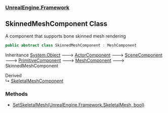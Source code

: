 ### [UnrealEngine.Framework](./UnrealEngine-Framework.md 'UnrealEngine.Framework')
## SkinnedMeshComponent Class
A component that supports bone skinned mesh rendering  
```csharp
public abstract class SkinnedMeshComponent : MeshComponent
```
Inheritance [System.Object](https://docs.microsoft.com/en-us/dotnet/api/System.Object 'System.Object') &#129106; [ActorComponent](./UnrealEngine-Framework-ActorComponent.md 'UnrealEngine.Framework.ActorComponent') &#129106; [SceneComponent](./UnrealEngine-Framework-SceneComponent.md 'UnrealEngine.Framework.SceneComponent') &#129106; [PrimitiveComponent](./UnrealEngine-Framework-PrimitiveComponent.md 'UnrealEngine.Framework.PrimitiveComponent') &#129106; [MeshComponent](./UnrealEngine-Framework-MeshComponent.md 'UnrealEngine.Framework.MeshComponent') &#129106; SkinnedMeshComponent  

Derived  
&#8627; [SkeletalMeshComponent](./UnrealEngine-Framework-SkeletalMeshComponent.md 'UnrealEngine.Framework.SkeletalMeshComponent')  
### Methods
- [SetSkeletalMesh(UnrealEngine.Framework.SkeletalMesh, bool)](./UnrealEngine-Framework-SkinnedMeshComponent-SetSkeletalMesh(UnrealEngine-Framework-SkeletalMesh_bool).md 'UnrealEngine.Framework.SkinnedMeshComponent.SetSkeletalMesh(UnrealEngine.Framework.SkeletalMesh, bool)')
